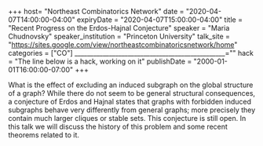 +++
  host= "Northeast Combinatorics Network"
  date = "2020-04-07T14:00:00-04:00"
  expiryDate = "2020-04-07T15:00:00-04:00"
  title = "Recent Progress on the Erdos-Hajnal Conjecture"
  speaker = "Maria Chudnovsky"
  speaker_institution = "Princeton University"
  talk_site = "https://sites.google.com/view/northeastcombinatoricsnetwork/home"
  categories = ["CO"]
  ________________________________________________=""
  hack = "The line below is a hack, working on it"
  publishDate = "2000-01-01T16:00:00-07:00"
+++

What is the effect of excluding an induced subgraph on the global structure of a graph? While there do not seem to be general structural consequences, a conjecture of Erdos and Hajnal states that graphs with forbidden induced subgraphs behave very differently from general graphs; more precisely they contain much larger cliques or stable sets. This conjecture is still open. In this talk we will discuss the history of this problem and some recent theorems related to it.